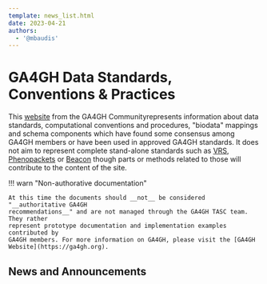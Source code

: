 ```yaml
---
template: news_list.html
date: 2023-04-21
authors:
  - '@mbaudis'
---
```


# GA4GH Data Standards, Conventions & Practices

This [website](http://genomestandards.org) from the GA4GH Communityrepresents information about data standards, computational conventions and procedures, "biodata" mappings and schema components which have found some consensus among GA4GH members or have been used in approved GA4GH standards. It does not aim to represent complete stand-alone standards such
as [VRS](https://vrs.ga4gh.org/en/stable/), [Phenopackets](http://phenopackets.org) or
[Beacon](http://docs.genomebeacons.org) though parts or methods related to those
will contribute to the content of the site.

!!! warn "Non-authorative documentation"

    At this time the documents should __not__ be considered "__authoritative GA4GH
    recommendations__" and are not managed through the GA4GH TASC team. They rather
    represent prototype documentation and implementation examples contributed by
    GA4GH members. For more information on GA4GH, please visit the [GA4GH Website](https://ga4gh.org).

## News and Announcements